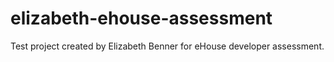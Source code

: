 # elizabeth-ehouse-assessment
Test project created by Elizabeth Benner for eHouse developer assessment.

